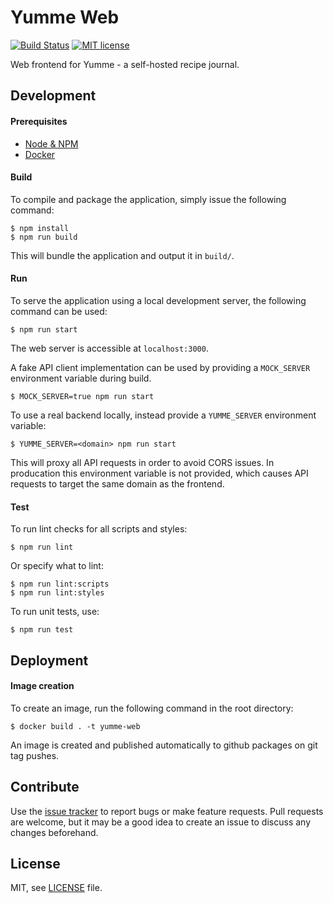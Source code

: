 # Yumme Web

[![Build Status][github-actions-image]][github-actions-url]
[![MIT license][license-image]][license-url]

[github-actions-image]: https://img.shields.io/github/workflow/status/aesy/yumme-web/Continous%20Integration?style=flat-square
[github-actions-url]: https://github.com/aesy/yumme-web/actions

[license-image]: https://img.shields.io/github/license/aesy/yumme-web?style=flat-square
[license-url]: https://github.com/aesy/yumme-web/blob/master/LICENSE

Web frontend for Yumme - a self-hosted recipe journal.

## Development

#### Prerequisites

* [Node & NPM](https://nodejs.org/)
* [Docker](https://docs.docker.com/get-docker/) 

#### Build

To compile and package the application, simply issue the following command:

    $ npm install
    $ npm run build

This will bundle the application and output it in `build/`.

#### Run

To serve the application using a local development server, the following command can be used:

    $ npm run start

The web server is accessible at `localhost:3000`.

A fake API client implementation can be used by providing a `MOCK_SERVER` environment variable 
during build. 

    $ MOCK_SERVER=true npm run start

To use a real backend locally, instead provide a `YUMME_SERVER` environment variable:

    $ YUMME_SERVER=<domain> npm run start

This will proxy all API requests in order to avoid CORS issues. In producation this environment 
variable is not provided, which causes API requests to target the same domain as the frontend. 

#### Test 

To run lint checks for all scripts and styles:

    $ npm run lint 

Or specify what to lint:

    $ npm run lint:scripts 
    $ npm run lint:styles 

To run unit tests, use:

    $ npm run test

## Deployment

#### Image creation

To create an image, run the following command in the root directory:

    $ docker build . -t yumme-web

An image is created and published automatically to github packages on git tag pushes.

## Contribute
Use the [issue tracker](https://github.com/aesy/yumme-web/issues) to report bugs or make feature 
requests. Pull requests are welcome, but it may be a good idea to create an issue to discuss any 
changes beforehand.

## License
MIT, see [LICENSE](/LICENSE) file.
